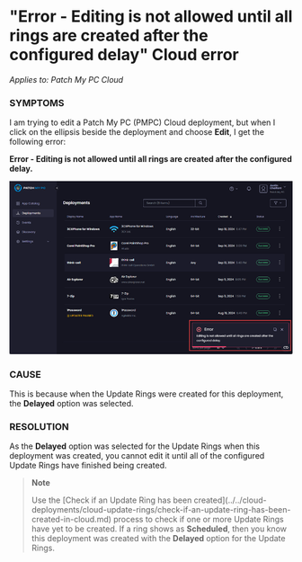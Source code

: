 # "Error - Editing is not allowed until all rings are created after the configured delay" Cloud error

_Applies to: Patch My PC Cloud_

### SYMPTOMS

I am trying to edit a Patch My PC (PMPC) Cloud deployment, but when I click on the ellipsis beside the deployment and choose <strong>Edit</strong>, I get the following error:

<strong>Error - Editing is not allowed until all rings are created after the configured delay.</strong>

![“Error - Editing is not allowed until all rings are created after the configured delay.” when trying to edit a deployment](/_images/image-(458).png "“Error - Editing is not allowed until all rings are created after the configured delay.” when trying to edit a deployment")

### CAUSE

This is because when the Update Rings were created for this deployment, the <strong>Delayed</strong> option was selected.

### RESOLUTION

As the <strong>Delayed</strong> option was selected for the Update Rings when this deployment was created, you cannot edit it until all of the configured Update Rings have finished being created.

<blockquote class="wp-block-quote">
<p><strong>Note</strong></p>
<p>Use the [Check if an Update Ring has been created](../../cloud-deployments/cloud-update-rings/check-if-an-update-ring-has-been-created-in-cloud.md) process to check if one or more Update Rings have yet to be created. If a ring shows as <strong>Scheduled</strong>, then you know this deployment was created with the <strong>Delayed</strong> option for the Update Rings.</p>
</blockquote>